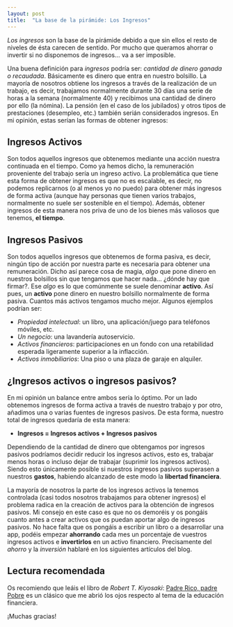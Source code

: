 ```yaml
---
layout: post
title:  "La base de la pirámide: Los Ingresos"
---
```


*Los ingresos* son la base de la pirámide debido a que sin ellos el resto de niveles de ésta carecen de sentido. Por mucho que queramos ahorrar o invertir si no disponemos de ingresos... va a ser imposible.

Una buena definición para *ingresos* podría ser: *cantidad de dinero ganada o recaudada*. Básicamente es dinero que entra en nuestro bolsillo. La mayoría de nosotros obtiene los ingresos a través de la realización de un trabajo, es decir, trabajamos normalmente durante 30 días una serie de horas a la semana (normalmente 40) y recibimos una cantidad de dinero por ello (la nómina). La pensión (en el caso de los jubilados) y otros tipos de prestaciones (desempleo, etc.) también serián considerados ingresos. En mi opinión, estas serían las formas de obtener ingresos:

## Ingresos Activos

Son todos aquellos ingresos que obtenemos mediante una acción nuestra continuada en el tiempo. Como ya hemos dicho, la remuneración proveniente del trabajo sería un ingreso activo. La problemática que tiene esta forma de obtener ingresos es que no es escalable, es decir, no podemos replicarnos (o al menos yo no puedo) para obtener más ingresos de forma activa (aunque hay personas que tienen varios trabajos, normalmente no suele ser sostenible en el tiempo). Además, obtener ingresos de esta manera nos priva de uno de los bienes más valiosos que tenemos, **el tiempo**.

## Ingresos Pasivos

Son todos aquellos ingresos que obtenemos de forma pasiva, es decir, ningún tipo de acción por nuestra parte es necesaria para obtener una remuneración. Dicho así parece cosa de magia, *algo* que pone dinero en nuestros bolsillos sin que tengamos que hacer nada... ¿dónde hay que firmar?. Ese *algo* es lo que comúnmente se suele denominar **activo**. Así pues, un **activo** pone dinero en nuestro bolsillo normalmente de forma pasiva. Cuantos más activos tengamos mucho mejor. Algunos ejemplos podrían ser:

* *Propiedad intelectual*: un libro, una aplicación/juego para teléfonos móviles, etc.
* *Un negocio*: una lavandería autoservicio.
* *Activos financieros*: participaciones en un fondo con una retabilidad esperada ligeramente superior a la inflacción.
* *Activos inmobiliarios*: Una piso o una plaza de garaje en alquiler.

## ¿Ingresos activos o ingresos pasivos?

En mi opinión un balance entre ambos sería lo óptimo. Por un lado obtenemos ingresos de forma activa a través de nuestro trabajo y por otro, añadimos una o varias fuentes de ingresos pasivos. De esta forma, nuestro total de ingresos quedaría de esta manera:

* **Ingresos = Ingresos activos + Ingresos pasivos**

Dependiendo de la cantidad de dinero que obtengamos por ingresos pasivos podríamos decidir reducir los ingresos activos, esto es, trabajar menos horas o incluso dejar de trabajar (suprimir los ingresos activos). Siendo esto únicamente posible si nuestros ingresos pasivos superasen a nuestros **gastos**, habiendo alcanzado de este modo la **libertad financiera**.

La mayoría de nosotros la parte de los ingresos activos la tenemos controlada (casi todos nosotros trabajamos para obtener ingresos) el problema radica en la creación de activos para la obtención de ingresos pasivos. Mi consejo en este caso es que no os demoréis y os pongáis cuanto antes a crear activos que os puedan aportar algo de ingresos pasivos. No hace falta que os pongáis a escribir un libro o a desarrollar una app, podéis empezar **ahorrando** cada mes un porcentaje de vuestros ingresos activos e **invertirlos** en un activo financiero. Precisamente del *ahorro* y la *inversión* hablaré en los siguientes artículos del blog.

## Lectura recomendada

Os recomiendo que leáis el libro de *Robert T. Kiyosaki*: [Padre Rico, padre Pobre](https://www.amazon.es/Padre-Rico-padre-Pobre-enseñan/dp/846633212X/ref=sr_1_1?__mk_es_ES=ÅMÅŽÕÑ&crid=3CUSVMIWDM2GH&keywords=padre+rico+padre+pobre+en+español&qid=1580139058&sprefix=padre+ri%2Caps%2C149&sr=8-1) es un clásico que me abrió los ojos respecto al tema de la educación financiera.

¡Muchas gracias!
